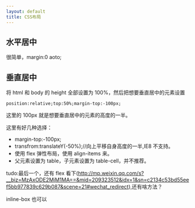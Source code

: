 ```yaml
---
layout: default
title: CSS布局
---
```


## 水平居中

很简单，margin:0 aoto;

## 垂直居中

将 html 和 body 的 height 全部设置为 100%，然后把想要垂直居中的元素设置

`position:relative;top:50%;margin-top:-100px;`

这里的 100px 就是想要垂直居中的元素的高度的一半。

这里有好几种选择：

- margin-top:-100px;
- transfrom:translateY(-50%);//向上平移自身高度的一半,IE8 不支持。
- 使用 flex 弹性布局，使用 align-items 来。
- 父元素设置为 table，子元素设置为 table-cell，并不推荐。

tudo:最后一个，还有 flex 看下(http://mp.weixin.qq.com/s?__biz=MzAxODE2MjM1MA==&mid=209323512&idx=1&sn=c2134c53bd55eef5bb977839c629b087&scene=21#wechat_redirect),还有啥方法？

inline-box 也可以
